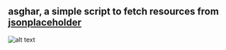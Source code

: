 ## asghar, a simple script to fetch resources from [jsonplaceholder](https://jsonplaceholder.typicode.com/)

![alt text](https://github.com/[BalliAsghar]/[asghar]/blob/[main]/Screenshot.png?raw=true)
